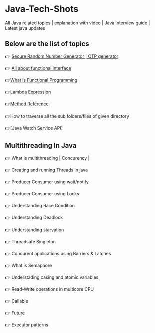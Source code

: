 # Java-Tech-Shots
 All Java related topics | explanation with video | Java interview guide | Latest java updates
 
 ## Below are the list of topics

👉 [Secure Random Number Generator | OTP generator](https://youtu.be/JuX7lQg6mYA)

👉 [All about functional interface](https://youtu.be/S1wlc1DqGb4)

👉[What is Functional Programming](https://youtu.be/oMOAveE15Wc)

👉[Lambda Expression](https://youtu.be/dnjL3ueDDQI)

👉[Method Reference](https://youtu.be/YjCeQsVVG6k)

👉How to traverse all the sub folders/files of given directory

👉[Java Watch Service API]


## Multithreading In Java

👉 What is multithreading | Concurency | 

👉 Creating and running Threads in java

👉 Producer Consumer using wait/notify

👉 Producer Consumer using Locks

👉 Understanding Race Condition

👉 Understanding Deadlock

👉 Understanding starvation

👉 Threadsafe Singleton

👉 Concurent applications using Barriers & Latches

👉 What is Semaphore

👉 Understading casing and atomic variables

👉 Read-Write operations in multicore CPU

👉 Callable

👉 Future

👉 Executor patterns

